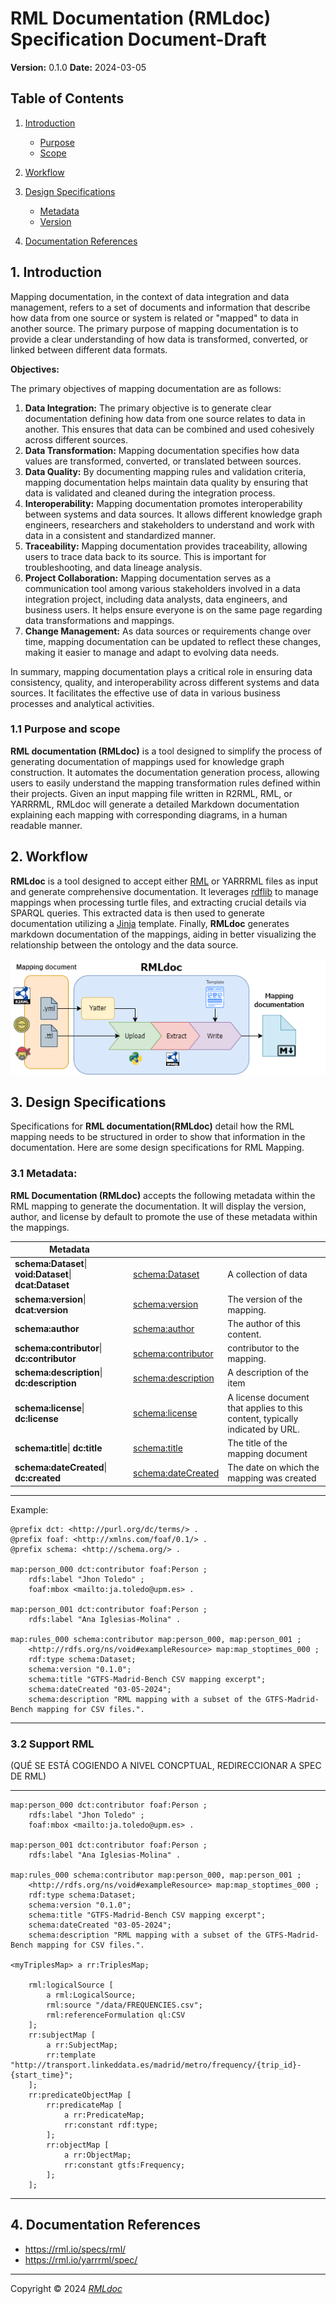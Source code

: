# RML Documentation (RMLdoc) Specification Document-Draft
**Version:** 0.1.0
**Date:** 2024-03-05

## Table of Contents

1. [Introduction](#1-introduction)
   - [Purpose](#purpose)
   - [Scope](#scope)
2. [Workflow](#workflow)
5. [Design Specifications](#design-specifications)
   
   - [Metadata](#metadata)
   - [Version](#version)

4. [Documentation References](#documentation-references)

## 1. Introduction

Mapping documentation, in the context of data integration and data management, refers to a set of documents and information that describe how data from one source or system is related or "mapped" to data in another source. The primary purpose of mapping documentation is to provide a clear understanding of how data is transformed, converted, or linked between different data formats.

**Objectives:**

The primary objectives of mapping documentation are as follows:

1. **Data Integration:** The primary objective is to generate clear documentation defining how data from one source relates to data in another. This ensures that data can be combined and used cohesively across different sources.
2. **Data Transformation:** Mapping documentation specifies how data values are transformed, converted, or translated between sources. 
3. **Data Quality:** By documenting mapping rules and validation criteria, mapping documentation helps maintain data quality by ensuring that data is validated and cleaned during the integration process.
4. **Interoperability:** Mapping documentation promotes interoperability between systems and data sources. It allows different knowledge graph engineers, researchers and stakeholders to understand and work with data in a consistent and standardized manner.
5. **Traceability:** Mapping documentation provides traceability, allowing users to trace data back to its source. This is important for troubleshooting, and data lineage analysis.
7. **Project Collaboration:** Mapping documentation serves as a communication tool among various stakeholders involved in a data integration project, including data analysts, data engineers, and business users. It helps ensure everyone is on the same page regarding data transformations and mappings.
8. **Change Management:** As data sources or requirements change over time, mapping documentation can be updated to reflect these changes, making it easier to manage and adapt to evolving data needs.

In summary, mapping documentation plays a critical role in ensuring data consistency, quality, and interoperability across different systems and data sources. It facilitates the effective use of data in various business processes and analytical activities.

### 1.1 Purpose and scope

**RML documentation (RMLdoc)** is a tool designed to simplify the process of generating documentation of mappings used for knowledge graph construction. It automates the documentation generation process, allowing users to easily understand the mapping transformation rules defined within their projects. Given an input mapping file written in R2RML, RML, or YARRRML, RMLdoc will generate a detailed Markdown documentation explaining each mapping with corresponding diagrams, in a human readable manner.


## 2. Workflow
**RMLdoc** is a tool designed to accept either [RML](https://rml.io/specs/rml/) or YARRRML files as input and generate comprehensive documentation. It leverages [rdflib](https://rdflib.readthedocs.io/en/stable/index.html) to manage mappings when processing turtle files, and extracting crucial details via SPARQL queries. This extracted data is then used to generate documentation utilizing a [Jinja](https://jinja.palletsprojects.com/en/3.1.x/) template. Finally, **RMLdoc** generates markdown documentation of the mappings, aiding in better visualizing the relationship between the ontology and the data source.





![RMLdoc](../images/rmldoc-workflow.png)



## 3. Design Specifications

Specifications for **RML documentation(RMLdoc)** detail how the RML mapping needs to be structured in order to show that information in the documentation. Here are some design specifications for RML Mapping.

### 3.1 Metadata: 

**RML Documentation (RMLdoc)** accepts the following metadata within the RML mapping to generate the documentation. It will display the version, author, and license by default to promote the use of these metadata within the mappings.

| Metadata |  |  |
| -------------- | -------------- | -------------- |
| **schema:Dataset**\| **void:Dataset**\| **dcat:Dataset** | [schema:Dataset](https://schema.org/Dataset) | A collection of data |
| **schema:version**\| **dcat:version** | [schema:version](https://schema.org/version) | The version of the mapping. |
| **schema:author** | [schema:author](https://schema.org/author) | The author of this content. |
| **schema:contributor**\| **dc:contributor** | [schema:contributor](https://schema.org/contributor) | contributor to the mapping. |
| **schema:description**\| **dc:description** | [schema:description](https://schema.org/description) | A description of the item |
| **schema:license**\| **dc:license** | [schema:license](https://schema.org/license) | A license document that applies to this content, typically indicated by URL. |
| **schema:title**\| **dc:title** | [schema:title](https://schema.org/title) | The title of the mapping document |
| **schema:dateCreated**\| **dc:created** | [schema:dateCreated](https://schema.org/dateCreated) | The date on which the mapping was created |



---

Example:

```turtle
@prefix dct: <http://purl.org/dc/terms/> .
@prefix foaf: <http://xmlns.com/foaf/0.1/> .
@prefix schema: <http://schema.org/> .

map:person_000 dct:contributor foaf:Person ;
	rdfs:label "Jhon Toledo" ;
	foaf:mbox <mailto:ja.toledo@upm.es> .

map:person_001 dct:contributor foaf:Person ;
	rdfs:label "Ana Iglesias-Molina" .

map:rules_000 schema:contributor map:person_000, map:person_001 ;
	<http://rdfs.org/ns/void#exampleResource> map:map_stoptimes_000 ;
	rdf:type schema:Dataset;
    schema:version "0.1.0";
    schema:title "GTFS-Madrid-Bench CSV mapping excerpt";
    schema:dateCreated "03-05-2024";
    schema:description "RML mapping with a subset of the GTFS-Madrid-Bench mapping for CSV files.".
```

---



### 3.2 Support RML

(QUÉ SE ESTÁ COGIENDO A NIVEL CONCPTUAL, REDIRECCIONAR A SPEC DE RML)

---


```turtle
map:person_000 dct:contributor foaf:Person ;
	rdfs:label "Jhon Toledo" ;
	foaf:mbox <mailto:ja.toledo@upm.es> .

map:person_001 dct:contributor foaf:Person ;
	rdfs:label "Ana Iglesias-Molina" .

map:rules_000 schema:contributor map:person_000, map:person_001 ;
	<http://rdfs.org/ns/void#exampleResource> map:map_stoptimes_000 ;
	rdf:type schema:Dataset;
    schema:version "0.1.0";
    schema:title "GTFS-Madrid-Bench CSV mapping excerpt";
    schema:dateCreated "03-05-2024";
    schema:description "RML mapping with a subset of the GTFS-Madrid-Bench mapping for CSV files.".

<myTriplesMap> a rr:TriplesMap;

	rml:logicalSource [
		a rml:LogicalSource;
		rml:source "/data/FREQUENCIES.csv";
		rml:referenceFormulation ql:CSV
	];
	rr:subjectMap [
		a rr:SubjectMap;
		rr:template "http://transport.linkeddata.es/madrid/metro/frequency/{trip_id}-{start_time}";
	];
	rr:predicateObjectMap [
		rr:predicateMap [
			a rr:PredicateMap;
			rr:constant rdf:type;
		];
		rr:objectMap [
			a rr:ObjectMap;
			rr:constant gtfs:Frequency;
		];
	];
```


---

## 4. Documentation References
* https://rml.io/specs/rml/
* https://rml.io/yarrrml/spec/

----------------------------

Copyright © 2024 *[RMLdoc](https://github.com/oeg-upm/rmldoc)*
